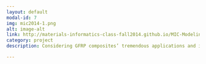 ```yaml
---
layout: default
modal-id: 7
img: mic2014-1.png
alt: image-alt
link: http://materials-informatics-class-fall2014.github.io/MIC-Modeling-Polymer-Composites/
category: project
description: Considering GFRP composites’ tremendous applications and inability of theoretical models to accurately predict the properties, we propose to establish a structure-property linkage. In oder to achieve this objective, we followed the steps as shown in following figure.

---
```

